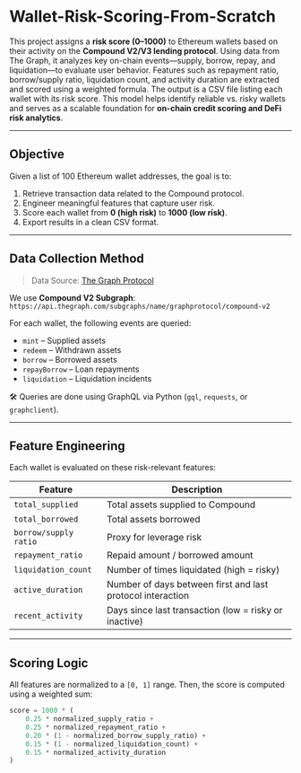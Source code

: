 # Wallet-Risk-Scoring-From-Scratch

This project assigns a **risk score (0–1000)** to Ethereum wallets based on their activity on the **Compound V2/V3 lending protocol**. Using data from The Graph, it analyzes key on-chain events—supply, borrow, repay, and liquidation—to evaluate user behavior. Features such as repayment ratio, borrow/supply ratio, liquidation count, and activity duration are extracted and scored using a weighted formula. The output is a CSV file listing each wallet with its risk score. This model helps identify reliable vs. risky wallets and serves as a scalable foundation for **on-chain credit scoring and DeFi risk analytics**.

---

## Objective

Given a list of 100 Ethereum wallet addresses, the goal is to:
1. Retrieve transaction data related to the Compound protocol.
2. Engineer meaningful features that capture user risk.
3. Score each wallet from **0 (high risk)** to **1000 (low risk)**.
4. Export results in a clean CSV format.

---

##  Data Collection Method

>  Data Source: [The Graph Protocol](https://thegraph.com/)

We use **Compound V2 Subgraph**:  
`https://api.thegraph.com/subgraphs/name/graphprotocol/compound-v2`

For each wallet, the following events are queried:
- `mint` – Supplied assets
- `redeem` – Withdrawn assets
- `borrow` – Borrowed assets
- `repayBorrow` – Loan repayments
- `liquidation` – Liquidation incidents

🛠️ Queries are done using GraphQL via Python (`gql`, `requests`, or `graphclient`).

---

##  Feature Engineering

Each wallet is evaluated on these risk-relevant features:

| Feature              | Description                                                 |
|----------------------|-------------------------------------------------------------|
| `total_supplied`     | Total assets supplied to Compound                           |
| `total_borrowed`     | Total assets borrowed                                       |
| `borrow/supply ratio`| Proxy for leverage risk                                     |
| `repayment_ratio`    | Repaid amount / borrowed amount                             |
| `liquidation_count`  | Number of times liquidated (high = risky)                   |
| `active_duration`    | Number of days between first and last protocol interaction  |
| `recent_activity`    | Days since last transaction (low = risky or inactive)       |

---

##  Scoring Logic

All features are normalized to a `[0, 1]` range. Then, the score is computed using a weighted sum:

```python
score = 1000 * (
    0.25 * normalized_supply_ratio +
    0.25 * normalized_repayment_ratio +
    0.20 * (1 - normalized_borrow_supply_ratio) +
    0.15 * (1 - normalized_liquidation_count) +
    0.15 * normalized_activity_duration
)
